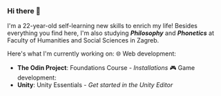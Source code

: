 ### Hi there 👋
I'm a 22-year-old self-learning new skills to enrich my life!
Besides everything you find here, I'm also studying ***Philosophy*** and ***Phonetics*** at Faculty of Humanities and Social Sciences in Zagreb.

Here's what I'm currently working on:
:globe_with_meridians: Web development:
- **The Odin Project**: Foundations Course - *Installations*
:video_game: Game development:
- **Unity**: Unity Essentials - *Get started in the Unity Editor*

<!--
**Matthias-Wolf/Matthias-Wolf** is a ✨ _special_ ✨ repository because its `README.md` (this file) appears on your GitHub profile.

Here are some ideas to get you started:

- 🔭 I’m currently working on ...
- 🌱 I’m currently learning ...
- 👯 I’m looking to collaborate on ...
- 🤔 I’m looking for help with ...
- 💬 Ask me about ...
- 📫 How to reach me: ...
- 😄 Pronouns: ...
- ⚡ Fun fact: ...
-->
